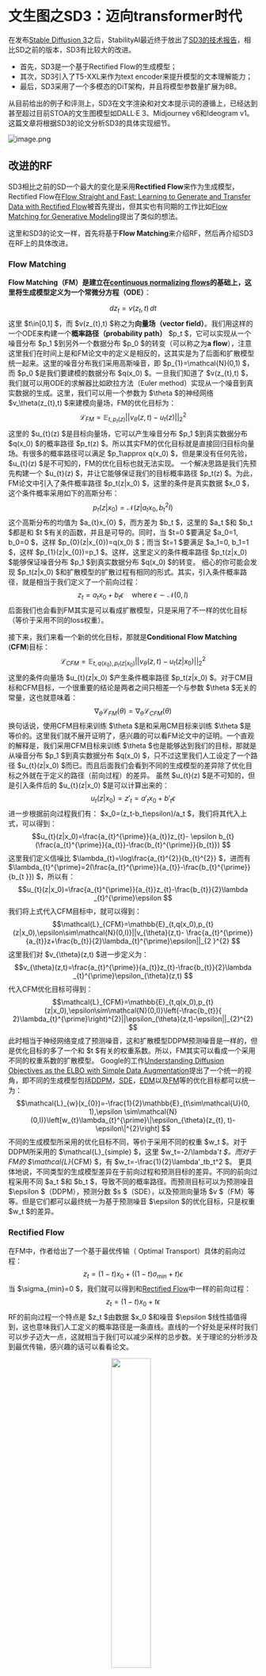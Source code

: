 # 文生图之SD3：迈向transformer时代

在发布[Stable Diffusion 3](https://stability.ai/news/stable-diffusion-3)之后，StabilityAI最近终于放出了[SD3的技术报告](https://stability.ai/news/stable-diffusion-3-research-paper)，相比SD之前的版本，SD3有比较大的改进。

- 首先，SD3是一个基于Rectified Flow的生成模型；
- 其次，SD3引入了T5-XXL来作为text encoder来提升模型的文本理解能力；
- 最后，SD3采用了一个多模态的DiT架构，并且将模型参数量扩展为8B。

从目前给出的例子和评测上，SD3在文字渲染和对文本提示词的遵循上，已经达到甚至超过目前STOA的文生图模型如DALL·E 3、Midjourney v6和Ideogram v1。这篇文章将根据SD3的论文分析SD3的具体实现细节。

![image.png](https://cdn.nlark.com/yuque/0/2024/png/21973811/1709871143271-c299f747-c675-46e1-9edf-db7bee6baab7.png#averageHue=%2380c8e1&clientId=u0cd23905-4720-4&from=paste&height=561&id=ub2bc6e58&originHeight=1235&originWidth=1920&originalType=binary&ratio=2.200000047683716&rotation=0&showTitle=false&size=3412261&status=done&style=none&taskId=u38b03b1a-8524-4475-a704-445bd0c5d8e&title=&width=872.7272538114189)

## 改进的RF

SD3相比之前的SD一个最大的变化是采用**Rectified Flow**来作为生成模型，Rectified Flow在[Flow Straight and Fast: Learning to Generate and Transfer Data with Rectified Flow](https://arxiv.org/abs/2209.03003)被首先提出，但其实也有同期的工作比如[Flow Matching for Generative Modeling](https://arxiv.org/abs/2210.02747)提出了类似的想法。

这里和SD3的论文一样，首先将基于**Flow Matching**来介绍RF，然后再介绍SD3在RF上的具体改进。

### Flow Matching

**Flow Matching（FM）**是建立在[continuous normalizing flows](https://arxiv.org/abs/1806.07366)的基础上，这里将生成模型定义为一个**常微分方程（ODE）**：

 $$dz_{t}=v(z_{t},t)\,dt $$
这里  $t\in[0,1] $，而  $v(z_{t},t) $称之为**向量场（vector field）**。我们用这样的一个ODE来构建一个**概率路径（probability path）**  $p_t $，它可以实现从一个噪音分布  $p_1  $到另外一个数据分布 $p_0 $的转变（可以称之为**a flow**），注意这里我们在时间上是和FM论文中的定义是相反的，这其实是为了后面和扩散模型统一起来。这里的噪音分布我们采用高斯噪音，即 $p_{1}=\mathcal{N}(0,1) $，而 $p_0 $是我们要建模的数据分布 $q(x_0) $。一旦我们知道了 $v(z_{t},t) $，我们就可以用ODE的求解器比如欧拉方法（Euler method）实现从一个噪音到真实数据的生成。这里，我们可以用一个参数为 $\theta $的神经网络 $v_\theta(z_{t},t) $来建模向量场，FM的优化目标为：
 $$\displaystyle\mathcal{L}_{FM}=\mathbb{E}_{t,p_{t}(z)}||v_{\theta}(z,t)-u_{t}(z)||_{2}^{2} $$
这里的 $u_{t}(z) $是目标向量场，它可以产生噪音分布 $p_1 $到真实数据分布 $q(x_0) $的概率路径 $p_t(z) $。所以其实FM的优化目标就是直接回归目标向量场。有很多的概率路径可以满足 $p_1\approx q(x_0) $，但是果没有任何先验， $u_{t}(z) $是不可知的，FM的优化目标也就无法实现。
一个解决思路是我们先预先构建一个 $u_{t}(z) $，并让它能够保证我们的目标概率路径 $p_t(z) $。为此，FM论文中引入了条件概率路径 $p_t(z|x_0) $，这里的条件是真实数据 $x_0 $，这个条件概率采用如下的高斯分布：
 $$p_{t}(z|x_{0})=\mathcal{N}(z|a_{t}x_{0}, b_{t}^{2}I) $$
这个高斯分布的均值为 $a_{t}x_{0} $，而方差为 $b_t $，这里的 $a_t $和 $b_t $都是和 $t $有关的函数，并且是可导的。同时，当 $t=0 $要满足 $a_0=1, b_0=0 $，这样 $p_{0}(z|x_{0})=q(x_0) $；而当 $t=1 $要满足 $a_1=0, b_1=1 $，这样 $p_{1}(z|x_{0})=p_1 $。这样，这里定义的条件概率路径 $p_t(z|x_0) $能够保证噪音分布 $p_1 $到真实数据分布 $q(x_0) $的转变。
细心的你可能会发现 $p_t(z|x_0) $和扩散模型的扩散过程有相同的形式。其实，引入条件概率路径，就是相当于我们定义了一个前向过程：
 $$z_{t}=a_{t}x_{0}+b_{t}\epsilon\quad\text{where}\;\epsilon\sim\mathcal{N}(0,I) $$
后面我们也会看到FM其实是可以看成扩散模型，只是采用了不一样的优化目标（等价于采用不同的loss权重）。

接下来，我们来看一个新的优化目标，那就是**Conditional Flow Matching** (**CFM**)目标：
 $$\mathcal{L}_{CFM}=\mathbb{E}_{t,q(x_0),p_{t}(z|x_0)}||v_{\theta}(z,t)-u_{t}(z|x_0)||_{2}^{2} $$
这里的条件向量场 $u_{t}(z|x_0) $产生条件概率路径 $p_t(z|x_0) $。对于CM目标和CFM目标，一个很重要的结论是两者之间只相差一个与参数 $\theta $无关的常量，这也就意味着：
 $$\nabla_{\theta} \mathcal{L}_{FM}(\theta) = \nabla_{\theta} \mathcal{L}_{CFM}(\theta) $$
换句话说，使用CFM目标来训练 $\theta $是和采用CM目标来训练 $\theta $是等价的。这里我们就不展开证明了，感兴趣的可以看FM论文中的证明。一个直观的解释是，我们采用CFM目标来训练 $\theta $也是能够达到我们的目标，那就是从噪音分布 $p_1 $到真实数据分布 $q(x_0) $，只不过这里我们人工设定了一个路径 $u_{t}(z|x_0) $而已。而且后面我们会看到不同的生成模型的差异除了优化目标之外就在于定义的路径（前向过程）的差异。
虽然 $u_{t}(z) $是不可知的，但是引入条件后的 $u_{t}(z|x_0) $是可以计算出来的：
 $$u_{t}(z|x_0)=z'_t=a'_{t}x_{0}+b'_{t}\epsilon $$
进一步根据前向过程我们有： $x_0=(z_t-b_t\epsilon)/a_t $，我们将其代入上式，可以得到：
 $$u_{t}(z|x_0)=\frac{a_{t}^{\prime}}{a_{t}}z_{t}-
\epsilon b_{t}(\frac{a_{t}^{\prime}}{a_{t}}-\frac{b_{t}^{\prime}}{b_{t}}) $$
这里我们定义信噪比 $\lambda_{t}=\log\frac{a_{t}^{2}}{b_{t}^{2}} $，进而有 $\lambda_{t}^{\prime}=2(\frac{a_{t}^{\prime}}{a_{t}}-\frac{b_{t}^{\prime}}{b_{t
}}) $，所以有：
 $$u_{t}(z|x_0)=\frac{a_{t}^{\prime}}{a_{t}}z_{t}-\frac{b_{t}}{2}\lambda
_{t}^{\prime}\epsilon $$
我们将上式代入CFM目标中，就可以得到：
 $$\mathcal{L}_{CFM}=\mathbb{E}_{t,q(x_0),p_{t}(z|x_0),\epsilon\sim\mathcal{N}(0,I)}||v_{\theta}(z,t)-
\frac{a_{t}^{\prime}}{a_{t}}z+\frac{b_{t}}{2}\lambda_{t}^{\prime}\epsilon||_{2
}^{2} $$
这里我们对 $v_{\theta}(z,t) $进一步定义为：
 $$v_{\theta}(z,t)=\frac{a_{t}^{\prime}}{a_{t}}z_{t}-\frac{b_{t}}{2}\lambda
_{t}^{\prime}\epsilon_{\theta}(z,t) $$
代入CFM优化目标可得到：
 $$\mathcal{L}_{CFM}=\mathbb{E}_{t,q(x_0),p_{t}(z|x_0),\epsilon\sim\mathcal{N}(0,I)}\left(-\frac{b_{t}}{
2}\lambda_{t}^{\prime}\right)^{2}||\epsilon_{\theta}(z,t)-\epsilon||_{2}^{2} $$
此时相当于神经网络变成了预测噪音，这和扩散模型DDPM预测噪音是一样的，但是优化目标的多了一个和 $t $有关的权重系数。所以，FM其实可以看成一个采用不同的权重系数的扩散模型。
Google的工作[Understanding Diffusion Objectives as the ELBO with Simple Data Augmentation](https://arxiv.org/abs/2303.00848)提出了一个统一的视角，即不同的生成模型包括[DDPM](https://arxiv.org/abs/2006.11239)，[SDE](https://arxiv.org/abs/2011.13456)，[EDM](https://arxiv.org/abs/2206.00364)以及[FM](https://arxiv.org/abs/2210.02747)等的优化目标都可以统一为：
 $$\mathcal{L}_{w}(x_{0})=-\frac{1}{2}\mathbb{E}_{t\sim\mathcal{U}(0, 1),\epsilon
\sim\mathcal{N}(0,I)}\left[w_{t}\lambda_{t}^{\prime}\|\epsilon_{\theta}(z_{t},
t)-\epsilon\|^{2}\right] $$
不同的生成模型所采用的优化目标不同，等价于采用不同的权重 $w_t $。对于DDPM所采用的 $\mathcal{L}_{simple} $，这里 $w_t=-2/\lambda'_t $。而对于FM的 $\mathcal{L}_{CFM} $，有 $w_t=-\frac{1}{2}\lambda'_tb_t^2 $。
更具体地说，不同类型的生成模型差异在于前向过程和预测目标的差异。不同的前向过程采用不同 $a_t $和 $b_t $，导致不同的概率路径。而预测目标可以为预测噪音 $\epsilon $（DDPM），预测分数 $s $（SDE），以及预测向量场 $v $（FM）等等。但是它们都可以最终统一为基于预测噪音 $\epsilon $的优化目标，只是权重 $w_t $的差异。

### Rectified Flow

在FM中，作者给出了一个基于最优传输（ Optimal Transport）具体的前向过程：
 $$z_t=(1-t)x_0+((1-t)\sigma_{min}+t)\epsilon $$
当 $\sigma_{min}=0 $，我们就可以得到和[Rectified Flow](https://arxiv.org/abs/2209.03003)中一样的前向过程：
 $$z_t=(1-t)x_0+t\epsilon $$
RF的前向过程一个特点是 $z_t $由数据 $x_0 $和噪音 $\epsilon $线性插值得到，这也意味我们人工定义的概率路径是一条直线。直线的一个好处是采样时我们可以步子迈大一点，这就相当于我们可以减少采样的总步数。关于理论的分析涉及到最优传输，感兴趣的话可以看看论文。

<div align="center">
<img src="https://cdn.nlark.com/yuque/0/2024/png/21973811/1709954243903-7d0255cc-7220-4aa3-8d4c-23ef451b0288.png#averageHue=%236ead5f&clientId=ue3b9ce99-4c1b-4&from=paste&height=187&id=u052dd81c&originHeight=412&originWidth=594&originalType=binary&ratio=2.200000047683716&rotation=0&showTitle=false&size=81030&status=done&style=none&taskId=u2084ac39-34e4-4f19-8137-0e397d5dc38&title=&width=269.9999941479077" width="40%"/>
  <div align="center">
  </div>
</div>

对于RF，有 $z'_t=-x_0+\epsilon $，所以其优化目标就变成了：
 $$\mathcal{L}_{RF}=\mathbb{E}_{t,q(x_0),p_{t}(z|x_0),\epsilon\sim\mathcal{N}(0,I)}||v_{\theta}(z,t)-
(\epsilon-x_0)||_{2
}^{2} $$
可以看到，最终RF的损失函数是非常简单的。如果将RF转成 $\mathcal{L}_{w}(x_{0}) $，其对应的 $w_t=-\frac{1}{2}\lambda'_tb_t^2=\frac{t}{1-t} $。

SD3论文中除了实验RF模型外，还对其它模型做了对比实验，这里也需要简单介绍一下。

首先是之前版本的SD所采用的(**LDM-**)**Linear**，LDM是基于DDPM，但和DDPM采用了不同的noise schedule。DDPM是基于离散时间 $t=0,\dots,T-1 $的扩散模型，给定扩散系数 $\beta_0 $和 $\beta_T $， $\beta_{t}=\beta_{0}+\frac{t}{T-1}(\beta_{T-1}-\beta_{0}) $（DDPM的noise schedule是线性的）。对于LDM， $\beta_{t}=\left(\sqrt{\beta_{0}\vphantom{\beta_{T-1}}}+\frac{t}{T-1}(\sqrt{%
\beta_{T-1}}-\sqrt{\beta_{0}\vphantom{\beta_{T-1}}})\right)^{2} $。根据 $\beta_t $，可以得到：
 $a_{t}=(\prod_{s=0}^{t}(1-\beta_{s}))^{\frac{1}{2}}, b_t=\sqrt{1-a^2_t} $

除了线性noise schedule，[I-DDPM](https://arxiv.org/abs/2102.09672)还提出了cosine noise schedule，其前向过程可以定义为（采用连续时间）：
 $$z_{t}=\cos (\frac{\pi}{2}t)x_{0}+\sin(\frac{\pi}{2}t)\epsilon $$

除了此外，SD3还实验了[EDM](https://arxiv.org/abs/2206.00364)，但这里我们不再展开了。

### 改进的采样方法

这里所说的采样是指的训练过程对时间步 $t $的采样，由于 $t $是和信噪比SNR正相关的，所以也可以说是对SNR的采样。对于RF，其默认使用均匀分布 $t\sim\mathcal{U}(0, 1) $进行采样，这也就是说各个时间步 $t $是同等对待的。但是SD3论文中认为不同时间步的任务难度是一样：两边相对容易，而中间是比较难的。所以，这里是设计了一些新的采样方法来提高中间时间步的权重。改变采样的分布，等价于改变权重系数：
 $$w_{t}^{\pi}=\frac{t}{1-t}\pi(t) $$
这里的 $\pi(t) $是采样 $t $所遵循的概率分布，当使用均匀分布 $t\sim\mathcal{U}(0, 1) $时， $\pi(t)=1 $。

下面我们介绍一下SD3论文中所实验的几种采样方法。
1. **Logit-Normal Sampling**
2. **Mode Sampling with Heavy Tails**
3. **CosMap**

第一个采样方法是**Logit-Normal Sampling**，这是采用[Logit-Normal分布](https://en.wikipedia.org/wiki/Logit-normal_distribution)，所谓的Logit-Normal分布是指变量的logit满足正态分布，对于Logit-Normal分布，其概率密度为：
 $$\pi_{\text{ln}}(t;m,s)=\frac{1}{s\sqrt{2\pi}}\frac{1}{t(1-t)}\exp(-
\frac{(\text{logit}(t)-m)^{2}}{2s^{2}}) $$
这里 $\text{logit}(t)=\log\frac{t}{1-t} $。其中参数 $m $可以控制 $t $的偏向（其中 $m=0 $时， $t=0.5 $是分布的峰值），参数 $s $控制分布的宽度（或者说是胖瘦）。下面是不同的参数下分布的可视化：

![image.png](https://cdn.nlark.com/yuque/0/2024/png/21973811/1709977129602-7e207ac3-d181-4cd4-a47e-43fbb3dcaeaf.png#averageHue=%23c0aba4&clientId=ud43ec78a-4dae-4&from=paste&height=430&id=u0c5406ad&originHeight=947&originWidth=1320&originalType=binary&ratio=2.200000047683716&rotation=0&showTitle=false&size=70150&status=done&style=none&taskId=u094a2a0b-a8a3-42d1-9527-5c8fb014039&title=&width=599.9999869953505)

在采样过程中，我们可以先基于正态分布 $u\sim\mathcal{N}(u;m,s) $采样出一个 $u $，然后再转成 $t=\frac{e^u}{1+e^u} $。

第二个采样方法是**Mode Sampling with Heavy Tails**。Logit-Normal分布的一个问题是两边 $t=0 $和 $t=1 $附近基本采样不到，这个可能会对性能有一定的影响。所以这个第二个采样方法是基于一个重尾分布。首先我们用定义如下的函数：
 $$f_{\text{mode}}(u;s)=1-u-s\cdot(\cos^{2}(\frac{\pi}{2}u)-
1+u) $$
这里 $-1\leq s\leq\frac{2}{\pi-2} $，此时函数是单调的，我们可以通过 $u\sim[0, 1], t=f_{\text{mode}}(u;s) $来采样时间步 $t $。根据[变量变换定理](https://en.wikipedia.org/wiki/Probability_density_function#Function_of_random_variables_and_change_of_variables_in_the_probability_density_function)，有 $\pi_{\text{mode}}(t;s)=\pi(u)\left|\frac{d}{dt}f_{\text{mode}}^{-1}(t)\right|=\left|\frac{d}{dt}f_{\text{mode}}^{-1}(t)\right| $。这里的参数 $s $控制分布是偏向中间（>0）还是偏向两边（<0），当 $s=0 $时，此时就相当于均匀分布了，即 $\pi_{\text{mode}}(t;0)=1 $。下面是不同 $s $下的分布可视化。
<div align="center">
<img src="https://cdn.nlark.com/yuque/0/2024/png/21973811/1709988419049-70ffb93f-27c5-44c5-81e1-3eb4db30fc79.png#averageHue=%23c5b6ae&clientId=uf9cd0e18-eeef-4&from=paste&height=430&id=ud27a5e9f&originHeight=947&originWidth=1320&originalType=binary&ratio=2.200000047683716&rotation=0&showTitle=false&size=70402&status=done&style=none&taskId=u20f08f83-ae04-4245-9a1e-f5476f24e28&title=&width=599.9999869953505" width="70%"/>
  <div align="center">
  </div>
</div>

最后一个采样方法是**CosMap**。这里其实是想实现下RF下的cosine schedule ，我们可以求解一个映射 $f:u\mapsto f(u)=t,\;u\in[0,1] $，让SNR和cosine schedule是一样的，即：
 $$2\log\frac{\cos(\frac{\pi}{2}u)}{\sin(\frac{\pi}{2}u)}=2\log\frac{1-f(u)}{f(u)} $$
通过上述等式可得：
 $$t=f(u)=1-\frac{1}{\tan(\frac{\pi}{2}u)+1} $$
同样根据变量变换定理，我们可以得到 $t $的概率密度：
 $$\pi_{\text{CosMap}}(t)=\left|\frac{d}{dt}f^{-1}(t)\right|=\frac{2}{\pi-2\pi t+%
2\pi t^{2}} $$

这里我们可以画出这个分布，如下所示，它也是中间概率密度高：

<div align="center">
<img src="https://cdn.nlark.com/yuque/0/2024/png/21973811/1709989279278-5c0ac254-cdee-45b7-aeab-1a3a8d24626b.png#averageHue=%23fbf9f9&clientId=u3f04dd1d-ba34-4&from=paste&height=566&id=u9ecb2841&originHeight=1245&originWidth=1643&originalType=binary&ratio=2.200000047683716&rotation=0&showTitle=false&size=87568&status=done&style=none&taskId=u7f6a2022-e850-433b-b10f-19a150292cc&title=&width=746.818165631334" width="60%"/>
  <div align="center">
  </div>
</div>

### 对比实验

为了验证RF是否在文生图上是有效的，SD3论文中做了一系列的对比实验，实验的模型共包括61个，分别是：

- 采用 $\epsilon $和 $v $优化目标，同时noise schedule采用linear和cosine，这共4个配置：`eps/linear`，`v/linear`，`eps/cos`, `v/cos`，其中`eps/linear`就是LDM所采用的配置。
- 采用RF和 $\pi_{\text{mode}}(t;s) $，这里记为`rf/mode(s)`，其中其中 $s $在−1～1.75之间均匀选取7个值，另外还包含一个 $s=0 $的配置，这其实就是原来的RF。所以这组总共8个配置。
- 采用RF和 $\pi_{\text{ln}}(t;m,s) $，这里记为`rf/lognorm(m, s)`，其中在 $m\sim[-1,1] $和 $s\sim[0.2,2.2] $以网格方式选择30组 $(m,s) $。
- 采用RF和 $\pi_{\text{CosMap}}(t) $，这里记为`rf/cosmap`。
- 采用EDM，记为 $edm(P_{m}, P_{s}) $，这两个参数决定EDM的SNR，其中在 $P_{m}\sim [-1.2,1.2] $和 $P_{s}\sim [0.6,1.8] $均匀选择15组。
- 采用EDM，但是schedule分别设置为`edm`和`rf`与`v/cos`的`log-SNR`加权匹配，这两个配置分别记为 $rf(edm/rf) $和 $v/cos(edm/cos) $。

每个模型的实验配置如下：

- **训练数据集**：ImageNet和CC12M两个数据集，其中ImageNet数据通过"a photo of a <class name>"构造成文本-图像对数据集。
- **评测指标**：CLIP score和FID（这里的FID采用CLIP来计算特征，而不是基于Inception V3），同时还基于validation loss选择模型。
- **评测数据集**：COCO-2014验证集。
- **采样器设置**：推理阶段均采用欧拉方法，共包括不同steps和CFG scale的6个配置，50 steps（CFG scale为1.0, 2.5, 5.0）以及CFG scale为5.0的5, 10, 25 steps。
- **权重**：非EMA和EMA权重。

每个实验用EMA权重在不同的训练steps基于validation loss最小来确定最优的模型。这里2个训练数据集+6个采样器设置+2套参数共产生24个组合，所以每个模型也会得到24个评测结果。由于评测指标是2个，所以采用多目标优化中非支配排序算法（基于Pareto最优）来进行排序。每一种配置（24种）单独进行排序，然后取平均值。下表展示了不同模型的rank结果（这里只展示每组配置的top 2）：

<div align="center">
<img src="https://cdn.nlark.com/yuque/0/2024/png/21973811/1709996338848-684bad56-5796-456f-9347-cf3d1e2d2dc3.png#averageHue=%23e9e9e9&clientId=u7b2f79d3-b092-4&from=paste&height=389&id=uadc214c6&originHeight=856&originWidth=876&originalType=binary&ratio=2.200000047683716&rotation=0&showTitle=false&size=163213&status=done&style=none&taskId=ub3c934b1-3690-4f6c-aba8-4058809b4dc&title=&width=398.1818095514599" width="60%"/>
  <div align="center">
  </div>
</div>

可以看到`rf/lognorm(0.00, 1.00)`是综合rank最高的，而且在`5 steps`和`50 steps`下也可以取得较好的rank。这里所采用的`lognorm(0.00, 1.00)`的时间采样方法也恰好是偏向中间时间步的，这说明对中间时间步加权是重要且有效的。这里也可以看到未改进的RF效果上反而是不如LDM所采用的`eps/linear`，而且经典的`eps/linear`的rank也仅次于几个改进的RF。

下表展示了不同的模型在`25 steps`下具体的CLIP score和FID，`rf/lognorm(0.00, 1.00)`两个数据集均表现不错，而经典的`eps/linear`其实也不差。

<div align="center">
<img src="https://cdn.nlark.com/yuque/0/2024/png/21973811/1709996841971-e610598d-2848-456a-8fa8-8c89989376f8.png#averageHue=%23e5e5e5&clientId=u2073db70-a462-4&from=paste&height=320&id=uc2d434f4&originHeight=704&originWidth=898&originalType=binary&ratio=2.200000047683716&rotation=0&showTitle=false&size=147794&status=done&style=none&taskId=ua1c4c7a7-21fd-4ed4-94e3-5eb2c3779ab&title=&width=408.18180933471575" width="60%"/>
  <div align="center">
  </div>
</div>

我们可以进一步去观察不同steps下各个模型的表现，如下图所示：

<div align="center">
<img src="https://cdn.nlark.com/yuque/0/2024/png/21973811/1709997009241-dc3b32e6-6ffc-410b-bfb7-9c69db47aef3.png#averageHue=%23fdfbfa&clientId=u2073db70-a462-4&from=paste&height=191&id=u0ad70fbf&originHeight=420&originWidth=747&originalType=binary&ratio=2.200000047683716&rotation=0&showTitle=false&size=180896&status=done&style=none&taskId=u2b85d0eb-ee26-4353-8b99-f92a5719f3a&title=&width=339.54544718600516" width="80%"/>
  <div align="center">
  </div>
</div>

可以看到RF模型在steps比较小时展现比较明显的优势，说明RF模型可以减少推理阶段的采样步数。当steps增加时，RF不如`eps/linear`，但是改进后的`rf/lognorm(0.00, 1.00)`依然能够超过`eps/linear`。

**总结：RF模型推理高效，但是通过改进时间采样方法对中间时间步加权能进一步提升效果，这里基于`lognorm(0.00, 1.00)`的采样方法从实验看是最优的。**

## 多模态DiT

SD3除了采用改进的RF，另外一个重要的改进就是采用了一个多模态DiT。多模态DiT的一个核心对图像的latent tokens和文本tokens拼接在一起，并采用两套独立的权重处理，但是在attention时统一处理。整个架构图如下所示：

![image.png](https://cdn.nlark.com/yuque/0/2024/png/21973811/1709997663380-2d5695d8-1710-49f7-b3f2-44332c7c6163.png#averageHue=%23f7f7f6&clientId=u4360d094-f3dc-4&from=paste&height=576&id=ue4fdd277&originHeight=1268&originWidth=1790&originalType=binary&ratio=2.200000047683716&rotation=0&showTitle=false&size=328031&status=done&style=none&taskId=udacba099-6bd1-4bb0-8952-d78363567c0&title=&width=813.6363460012708)

### 改进的autoencoder

这里的MM-DiT和DiT一样，依然是使用一个autoencoder（VAE）来将图像编码为latent，然后将latent转成patches，送入transformer处理。之前版本的SD所使用的autoencoder是将一个 $H\times W\times 3 $的图像编码为 $\frac{H}{8}\times \frac{W}{8} \times d $的latent，这里的 $d=4 $，这个压缩还是比较狠的，带来的不利影响是容易产生小物体畸变（比如人眼，文字等）。所以SD3通过增加 $d $来提升autoencoder的重建质量。下面是不同的 $d $的定量评估：

<div align="center">
<img src="https://cdn.nlark.com/yuque/0/2024/png/21973811/1710027366566-054cc2ee-9f66-4fca-bf40-0b72a9ba2397.png#averageHue=%23e6e6e6&clientId=u31486502-bc18-4&from=paste&height=238&id=ue334de01&originHeight=524&originWidth=1196&originalType=binary&ratio=2.200000047683716&rotation=0&showTitle=false&size=101821&status=done&style=none&taskId=u60e958b9-b75e-4f91-9130-10be8968aba&title=&width=543.6363518533631" width="60%"/>
  <div align="center">
  </div>
</div>

当 $d=16 $时，autoencoder的性能相比的 $d=4 $有一个比较大的提升，所以SD3使用16通道的autoencoder。要注意，虽然增加通道并不会对生成模型（UNet或者DiT）的参数带来大的影响（只需要修改网络第一层和最后一层的通道数），但是会增加任务的难度，当通道数从4增加到16，网络要拟合的内容增加了4倍，这也意味模型需要增加参数来提供足够的容量。SD3论文中的一个实验对比结果如下所示：

![image.png](https://cdn.nlark.com/yuque/0/2024/png/21973811/1710027665358-6eeb4bb4-40b7-49cd-8eb2-4fa951cc7625.png#averageHue=%23f4f4f4&clientId=u31486502-bc18-4&from=paste&height=420&id=u8f7dba8d&originHeight=924&originWidth=2458&originalType=binary&ratio=2.200000047683716&rotation=0&showTitle=false&size=256203&status=done&style=none&taskId=u3a834ac5-472e-44df-bedc-db1bd5b3398&title=&width=1117.2727030564936)

当模型参数小时，16通道的autoencoder并没有比4通道的autoencoder更好，但当模型参数增加时，16通道的autoencoder的优势慢慢展示出来，当模型深度到22时，16通道的autoencoder明显优于4通道的autoencoder。不过这里8通道的autoencoder在FID上也不差于16通道的autoencoder，但FID只是图像质量的一个间接评价指标，并不能提现图像细节的差异，从重建效果上看，16通道的autoencoder应该优势更明显，而且当模型变大后，上限更高。

比较类似的是，之前Meta的文生图模型[Emu](https://arxiv.org/abs/2309.15807)也采用16通道的autoencoder来提升图像细节。

<div align="center">
<img src="https://cdn.nlark.com/yuque/0/2024/png/21973811/1710028080032-19a56e26-c71e-4aef-a637-ba6cc9597631.png#averageHue=%23464b45&clientId=u31486502-bc18-4&from=paste&height=680&id=uf028abe4&originHeight=1496&originWidth=982&originalType=binary&ratio=2.200000047683716&rotation=0&showTitle=false&size=1270764&status=done&style=none&taskId=ua8743073-d092-423c-8d4c-3834baa72ae&title=&width=446.3636266889653" width="60%"/>
  <div align="center">
  </div>
</div>

而DALLE-3则是通过训练一个基于扩散模型的[latent decoder](https://github.com/openai/consistencydecoder)来解决4通道autoencoder的问题，但是不如直接采用16通道的autoencoder，直接从源头解决问题。

### 文本编码器

SD3的text encoder包含3个预训练好的模型：

- [CLIP ViT-L](https://huggingface.co/openai/clip-vit-large-patch14)：参数量约124M
- [OpenCLIP ViT-bigG](https://huggingface.co/laion/CLIP-ViT-bigG-14-laion2B-39B-b160k)：参数量约695M
- [T5-XXL encoder](https://huggingface.co/google/t5-v1_1-xxl)：参数量约4.7B

对比其他版本的Stable Diffusion 模型的text encoder
1. SD 1.x模型的text encoder使用CLIP ViT-L，
2. SD 2.x模型的text encoder采用OpenCLIP ViT-H，
3. 而SDXL的text encoder使用CLIP ViT-L + OpenCLIP ViT-bigG。
4. SD3更上一个台阶，加上了一个更大的T5-XXL encoder。

<div align="center">
<img src="https://cdn.nlark.com/yuque/0/2024/png/21973811/1710043899488-d17b835d-e9bc-4a49-b8ac-09a988ce933f.png#averageHue=%23dae8bf&clientId=uc68c02ea-a127-4&from=paste&height=475&id=ub3a47cdd&originHeight=1046&originWidth=1198&originalType=binary&ratio=2.200000047683716&rotation=0&showTitle=false&size=164610&status=done&style=none&taskId=u2732b966-5048-41be-b52a-3a90ddfb711&title=&width=544.54544274275" width="60%"/>
  <div align="center">
  </div>
</div>

谷歌的[Imagen](https://arxiv.org/abs/2205.11487)最早使用T5-XXL encoder作为文生图模型的text encoder，并证明预训练好的纯文本模型可以实现更好的文本理解能力，后面的工作，如NVIDIA的[eDiff-I](https://research.nvidia.com/labs/dir/eDiff-I/)和Meta的[Emu](https://arxiv.org/abs/2309.15807)采用T5-XXL encoder + CLIP作为text encoder，OpenAI的DALL-E 3也采用T5-XXL encoder。SD3加入T5-XXL encoder也是模型在文本理解能力特别是文字渲染上提升的一个关键。

具体地，SD3总共提取两个层面的特征。

首先提取两个CLIP text encoder的pooled embedding，它们是文本的全局语义特征，维度大小分别是768和1280，两个embedding拼接在一起得到2048的embedding，然后经过一个MLP网络之后和timestep embedding相加。

然后是文本细粒度特征。这里也先分别提取两个CLIP模型的倒数第二层的特征，拼接在一起可以得到77x2048维度的CLIP text embeddings；同样地也从T5-XXL encoder提取最后一层的特征T5 text embeddings，维度大小是77x4096（这里也限制token长度为77）。然后对CLIP text embeddings使用zero-padding得到和T5 text embeddings同维度的特征。最后，将padding后的CLIP text embeddings和T5 text embeddings在token维度上拼接在一起，得到154x4096大小的混合text embeddings。text embeddings将通过一个linear层映射到与图像latent的patch embeddings同维度大小，并和patch embeddings拼接在一起送入MM-DiT中。

采用CLIP+T5-XXL encoder相比单独的T5-XXL encoder可能带来性能增益，但是一个不利的影响是CLIP text encoder只能默认编码77 tokens长度的文本，这也限制了T5-XXL encoder的token长度（T5-XXL encoder能够编码512 tokens）。DALL-E 3可以输入比较长的文本，而这里的SD3默认只能处理77 tokens长度的文本。

### MM-DiT

MM-DiT和DiT一样也是处理图像latent空间，这里先对图像的latent转成patches，这里的patch size=2x2，和DiT的默认配置是一样的。patch embedding再加上positional embedding送入transformer中。

这里的重点是如何处理前面说的文本特征。对于CLIP pooled embedding可以直接和timestep embedding加在一起，并像DiT中所设计的adaLN-Zero一样将特征插入transformer block。

<div align="center">
<img src="https://cdn.nlark.com/yuque/0/2024/png/21973811/1710045264433-5b7383c3-0f6b-4b10-b819-7e381fe808dd.png#averageHue=%23c2d9b9&clientId=u877d4773-6aec-4&from=paste&height=415&id=ue135e485&originHeight=912&originWidth=1048&originalType=binary&ratio=2.200000047683716&rotation=0&showTitle=false&size=141666&status=done&style=none&taskId=u2c35a40d-4808-4ce6-8e84-0214557e44c&title=&width=476.36362603873283" width="60%"/>
  <div align="center">
  </div>
</div>

具体的实现代码如下所示：

```python
def modulate(x, shift, scale):
    return x * (1 + scale.unsqueeze(1)) + shift.unsqueeze(1)

class DiTBlock(nn.Module):
    """
    A DiT block with adaptive layer norm zero (adaLN-Zero) conditioning.
    """
    def __init__(self, hidden_size, num_heads, mlp_ratio=4.0, **block_kwargs):
        super().__init__()
        self.norm1 = nn.LayerNorm(hidden_size, elementwise_affine=False, eps=1e-6)
        self.attn = Attention(hidden_size, num_heads=num_heads, qkv_bias=True, **block_kwargs)
        self.norm2 = nn.LayerNorm(hidden_size, elementwise_affine=False, eps=1e-6)
        mlp_hidden_dim = int(hidden_size * mlp_ratio)
        approx_gelu = lambda: nn.GELU(approximate="tanh")
        self.mlp = Mlp(in_features=hidden_size, hidden_features=mlp_hidden_dim, act_layer=approx_gelu, drop=0)
        self.adaLN_modulation = nn.Sequential(
            nn.SiLU(),
            nn.Linear(hidden_size, 6 * hidden_size, bias=True)
        )

    def forward(self, x, c):
        shift_msa, scale_msa, gate_msa, shift_mlp, scale_mlp, gate_mlp = self.adaLN_modulation(c).chunk(6, dim=1)
        x = x + gate_msa.unsqueeze(1) * self.attn(modulate(self.norm1(x), shift_msa, scale_msa))
        x = x + gate_mlp.unsqueeze(1) * self.mlp(modulate(self.norm2(x), shift_mlp, scale_mlp))
        return x

```

对于序列的text embeddings，常规的处理方式是增加cross attention层来处理，其中text embeddings作为attention的keys和values，比如SD的UNet以及[PIXART-α](https://pixart-alpha.github.io/)（基于DiT）。但是SD3是直接将text embeddings和patch embeddings拼在一起处理，这样不需要额外引入cross-attention。由于text和image属于两个不同的模态，这里采用两套独立的参数来处理，即所有transformer层的学习参数是不共享的，但是共用一个self-attention来实现特征的交互。这等价于采用两个transformer模型来处理文本和图像，但在attention层连接，所以这是一个多模态模型，称之为MM-DiT。

<div align="center">
<img src="https://cdn.nlark.com/yuque/0/2024/png/21973811/1710079070290-a538fc10-6f73-49ff-8bb3-73429ffb617c.png#averageHue=%23eeeeef&clientId=ud46937b5-a5c6-4&from=paste&height=236&id=u7fa7b3eb&originHeight=520&originWidth=596&originalType=binary&ratio=2.200000047683716&rotation=0&showTitle=false&size=46153&status=done&style=none&taskId=ucb055a89-66aa-48bb-b4f0-0f45a6046bc&title=&width=270.90908503729463" width="60%"/>
  <div align="center">
  </div>
</div>

MM-DiT和之前文生图模型的一个区别是文本特征不再只是作为一个条件，而是和图像特征同等对待处理。论文中也基于CC12M数据集将MM-DiT和其它架构做了对比实验，这里对比的模型有DiT（这里的DiT是指的不引入cross-attention，直接将text tokens和patches拼接，但只有一套参数），CrossDiT（额外引入cross-attention），UViT（UNet和transformer混合架构），还有3套参数的MM-DiT（CLIP text tokens，T5-XXL text tokens和patches各一套参数）。不同架构的模型表现如下所示：

<div align="center">
<img src="https://cdn.nlark.com/yuque/0/2024/png/21973811/1710056801664-43f549d3-99f7-4bbe-958f-9da37f6ab0ba.png#averageHue=%23ededec&clientId=u8e1153aa-9cc4-4&from=paste&height=267&id=ua9e01bfe&originHeight=588&originWidth=990&originalType=binary&ratio=2.200000047683716&rotation=0&showTitle=false&size=278905&status=done&style=none&taskId=u77df6a8a-dd03-43c4-bf73-25c1aac8e10&title=&width=449.9999902465129" width="60%"/>
  <div align="center">
  </div>
</div>

可以看到MM-DiT是优于其它架构的，其中3套参数的MM-DiT略好于2套参数的MM-DiT，最终还是选择参数量更少的2套参数的MM-DiT。不过，这里和其它架构的对比是否保证了同参数大小，否则实验就显得有点不公平了。

MM-DiT的模型参数主要是模型的深度 $d $，即transformer block的数量，此时对应的模型中间特征的维度大小是 $64\cdot d $。这意味着当模型的深度 $d $增大为 $r\cdot d $，模型的参数量会增大 $r^3 $。比如深度为24的MM-DiT参数量为2B，最大的MM-DiT深度为38，其参数量为 $2B*(38/24)^3\approx 8B $。

### QK-Normalization

为了提升混合精度训练的稳定性，MM-DiT的self-attention层还采用了QK-Normalization。当模型变大，而且在高分辨率图像上训练时，attention层的attention-logit（Q和K的矩阵乘）会变得不稳定，导致训练出现NAN。这里的解决方案是采用[RMSNorm](https://arxiv.org/abs/1910.07467)（简化版LayerNorm）对attention的Q和K进行归一化。

<div align="center">
<img src="https://cdn.nlark.com/yuque/0/2024/png/21973811/1710058467147-3d36b382-82c6-4d77-ba67-d3276454ca02.png#averageHue=%23e9e9e9&clientId=ua5bc5921-c51e-4&from=paste&height=365&id=u25007bde&originHeight=802&originWidth=988&originalType=binary&ratio=2.200000047683716&rotation=0&showTitle=false&size=216160&status=done&style=none&taskId=u1301982c-020b-4534-8500-f64fce735f1&title=&width=449.090899357126" width="60%"/>
  <div align="center">
  </div>
</div>

### 变尺度位置编码

MM-DiT的位置编码和ViT一样采用2d的frequency embeddings（两个1d frequency embeddings进行concat）。SD3先在256x256尺寸下预训练，但最终会在以1024x1024为中心的多尺度上微调，这就需要MM-DiT的位置编码需要支持变尺度。SD3采用的解决方案是插值+扩展。

这里假定我们的目标分辨率的像素量为 $S^2 $，各个尺寸的图像满足 $H\times W\approx S^2 $(比如1024x1024，512x2048，2048x512），其中图像的宽和高最大分别为 $H_{\text {max}} $和 $W_{\text {max}} $。如果换算为MM-DiT的patches，有 $h_{\text{max}}=H_{\text{max}}/16,w_{\text{max}}=W_{\text{max}}/16, s=S/16 $，因为autoencoder下采样8x，而patch size为2x2，所以最终下采样16x。预训练模型的位置编码是在256x256下训练的，我们可以先通过插值的方式将位置编码应用到 $S\times S $尺度上，此时相当于位置 $p $处的网格值为 $p\cdot\frac{256}{S} $，进一步地，我们可以将其扩展支持最大的宽和高，以高为例子，这里有 $(p-\frac{h_{\text{max}}-s}{2})\cdot\frac{256}{S} $。对于不同的尺寸，我们只需要center crop出对应的2d网格进行embedding得到位置编码。下面的一个比较直观的示意图：

<div align="center">
<img src="https://cdn.nlark.com/yuque/0/2024/png/21973811/1710060830033-04baa21a-9610-4c33-a5c1-acbc2183f0e6.png#averageHue=%23fdfbfa&clientId=u1bfa8ed1-197c-4&from=paste&height=315&id=u42944c6d&originHeight=694&originWidth=708&originalType=binary&ratio=2.200000047683716&rotation=0&showTitle=false&size=25693&status=done&style=none&taskId=ue49e223a-7bf7-48c8-b1fb-47852649599&title=&width=321.81817484296073" width="30%"/>
  <div align="center">
  </div>
</div>

### timestep schedule的shift

对高分辨率的图像，如果采用和低分辨率图像的一样的noise schedule，会出现对图像的破坏不够的情况，如下图所示（图源自[On the Importance of Noise Scheduling for Diffusion Models](https://arxiv.org/abs/2301.10972)）：

![image.png](https://cdn.nlark.com/yuque/0/2024/png/21973811/1710061124200-58492ff4-882c-4751-b3f6-33dd80d39d5b.png#averageHue=%239da37e&clientId=ud6e82a60-3f2c-4&from=paste&height=285&id=ucdaa57f4&originHeight=628&originWidth=1948&originalType=binary&ratio=2.200000047683716&rotation=0&showTitle=false&size=1333797&status=done&style=none&taskId=u054cf05e-83a1-48df-86bd-b0528e9bff6&title=&width=885.4545262628354)

一个解决办法是对noise schedule进行偏移，对于RF模型来说，就是timestep schedule的shift。下面我们来理论分析如何进行shift。假定要处理的图像包含 $n=H\times W $个像素，但它是一个常量图像，所有的像素值均为 $c $。根据RF的前向过程，我们有 $z_{t}=(1-t)c\mathbf {1}+t\epsilon $，这里 $\mathbf {1},\epsilon\in\mathbb{R}^{n} $。 $z_t $可以产生 $n $个观察变量 $Y=(1-t)c+t\eta $，我们可以计算出均值和标准差： $\mathbb{E}(Y)=(1-t)c, \sigma(Y)=t $。根据 $z_t $我们可以估计出 $c $，其中估计值 $\hat{c}=\frac{1}{1-t}\frac{1}{n}\sum_{i=1}^{n}z_{t,i} $，其标准差为 $\sigma(t,n)=\frac{t}{1-t}\sqrt{\frac{1}{n}} $。这里的标准差可以看成我们对 $c $的破坏程度，可以看到当图像的宽和高都增大一倍时，破坏程度也相应降低了一倍。这里我们希望，分辨率 $n $下的 $\sigma(t_n,n) $和分辨率 $m $下的 $\sigma(t_m,m) $相同。求解可以得到：
 $$t_{m}=\frac{\sqrt{\frac{m}{n}}t_{n}}{1+(\sqrt{\frac{m}{n}}-1)t_{n}} $$
根据上式，我们可以计算出SNR，有：
 $$\lambda_{t_{m}}=2\log\frac{1-t_{m}}{t_m}=2\log\frac{1-t_{n}}{\sqrt{\frac{m}{n}}t_{n}}=\lambda_{t_{n}}-\log\frac{m}{n} $$
这意味两者的SNR要偏移一个 $\log\frac{m}{n} $。当分辨率变成1024x1024，论文中是通过人工评测实验来选择最优的 $\sqrt\frac{m}{n} $，实验最优值是3.0。

<div align="center">
<img src="https://cdn.nlark.com/yuque/0/2024/png/21973811/1710063072517-27b10d5a-94d7-4704-b12b-9adb25a4bb2a.png#averageHue=%23856d4e&clientId=u6ae7a9d4-5c99-4&from=paste&height=423&id=uf8260f07&originHeight=930&originWidth=976&originalType=binary&ratio=2.200000047683716&rotation=0&showTitle=false&size=761184&status=done&style=none&taskId=ub20c3128-4a19-45d4-855b-570dc248a84&title=&width=443.6363540208046" width="60%"/>
  <div align="center">
  </div>
</div>

### 模型scaling

transformer一个比较大的优势是有好的scaling能力：当增大模型带来性能的稳定提升。论文中也选择了不同规模大小的MM-DiT进行实验，不同大小的网络深度分别是15，18，21，30，38，其中最大的模型参数量为8B。结论是MM-DiT同样表现了比较好的scaling能力，当模型变大后，性能稳步提升，如下图所示：

![image.png](https://cdn.nlark.com/yuque/0/2024/png/21973811/1710072876414-84861915-7114-4b36-9037-2845420d2a37.png#averageHue=%23ededed&clientId=u65dfa064-d128-4&from=paste&height=475&id=udb111d76&originHeight=1046&originWidth=1974&originalType=binary&ratio=2.200000047683716&rotation=0&showTitle=false&size=567798&status=done&style=none&taskId=ubca5cf36-4dfe-4a5d-925b-0eb33cfa3e6&title=&width=897.272707824865)

这里的另外一个结论是validation loss可以作为一个很好的模型性能的衡量指标，它和文生图模型的一些评测指标如[CompBench](https://karine-h.github.io/T2I-CompBench/)和[GenEval](https://arxiv.org/abs/2310.11513)，以及人类偏好是正相关的。而且从目前的实验结果来看，还没有看到出现性能的饱和，这意味着继续增大模型，依然有可能继续提升。

下图展示了三个不同大小的模型生成图像的差异，可以看到大模型确实是质量最好的。

![image.png](https://cdn.nlark.com/yuque/0/2024/png/21973811/1710073453446-52fa6fe1-4693-45a8-8e4a-55ae8b76e359.png#averageHue=%23ccc3b5&clientId=u65dfa064-d128-4&from=paste&height=299&id=u6f55e84f&originHeight=658&originWidth=2000&originalType=binary&ratio=2.200000047683716&rotation=0&showTitle=false&size=1459648&status=done&style=none&taskId=u42ffe689-c891-488e-9216-3b09b33e0fc&title=&width=909.0908893868947)

而且更大的模型不仅性能更好，而且生成时可以用较少的采样步数，比如当步数为5步时，大模型的性能下降要比小模型要低。

<div align="center">
<img src="https://cdn.nlark.com/yuque/0/2024/png/21973811/1710073682350-92ae72d8-34e3-40a2-84eb-660f34536da2.png#averageHue=%23e1e1e1&clientId=u65dfa064-d128-4&from=paste&height=364&id=uc5ed8660&originHeight=800&originWidth=1222&originalType=binary&ratio=2.200000047683716&rotation=0&showTitle=false&size=162815&status=done&style=none&taskId=u172c5554-ba99-424b-8654-e77b158e13c&title=&width=555.4545334153927" width="60%"/>
  <div align="center">
  </div>
</div>

## 实现细节

这部分简单介绍一下SD3的一些实现细节，包括训练数据的处理以及训练参数等。

### 预训练数据处理

预训练数据集的大小和来源是没有的，但是预训练数据会进行一些筛选，包括：

1. 色情内容：使用NSFW检测模型来过滤。
2. 图像美学：使用评分系统移除预测分数较低的图像。
3. 重复内容：基于聚类的去重方法来移除训练数据中重复的图像，防止模型直接复制训练数据集中图像。（这部分策略附录部分很详细）

### 图像caption

和DALL-E 3一样，这里也对训练数据集中的图像生成高质量caption，这里使用的模型是多模态大模型[CogVLM](https://arxiv.org/abs/2311.03079)。训练过程中，使用50%的原始caption和50%的合成caption，使用合成caption能够提升模型性能，如下表所示。

<div align="center">
<img src="https://cdn.nlark.com/yuque/0/2024/png/21973811/1710077033336-266d1b2f-cfe4-4d91-a829-afb79c08691f.png#averageHue=%23eaeaea&clientId=ufbd695b2-1ca1-4&from=paste&height=374&id=udc4a6ca5&originHeight=822&originWidth=1232&originalType=binary&ratio=2.200000047683716&rotation=0&showTitle=false&size=168366&status=done&style=none&taskId=u8b1a8838-619b-4d0a-b390-ddf500bac83&title=&width=559.9999878623271" width="60%"/>
  <div align="center">
  </div>
</div>

### 预计算图像和文本特征

为了减少训练过程中所需显存，这里预先计算好图像经过autoencoder编码得到的latent，以及文本对应的text embedding，特别是T5，可以节省接近20B的显存。同时预先计算好特征，也会节省一部分时间。

![image.png](https://cdn.nlark.com/yuque/0/2024/png/21973811/1710077319739-7709b8d9-5290-4de5-b73a-ea633fe43af9.png#averageHue=%23ededed&clientId=ufbd695b2-1ca1-4&from=paste&height=275&id=uf7845797&originHeight=604&originWidth=2484&originalType=binary&ratio=2.200000047683716&rotation=0&showTitle=false&size=155796&status=done&style=none&taskId=u490f0a78-22c9-4b47-869a-ee3f24ac5d5&title=&width=1129.0908846185232)

但是预计算特征也不是没有代价的，首先是图像就不能做数据增强，好在文生图模型训练一般不太需要数据增强，其次需要一定的存储空间，而且加载特征也需要时间。预计算特征其实就是空间换时间。

### Classifier-Free Guidance

<div align="center">
<img src="https://cdn.nlark.com/yuque/0/2024/png/21973811/1710043899488-d17b835d-e9bc-4a49-b8ac-09a988ce933f.png#averageHue=%23dae8bf&clientId=uc68c02ea-a127-4&from=paste&height=475&id=ub3a47cdd&originHeight=1046&originWidth=1198&originalType=binary&ratio=2.200000047683716&rotation=0&showTitle=false&size=164610&status=done&style=none&taskId=u2732b966-5048-41be-b52a-3a90ddfb711&title=&width=544.54544274275" width="60%"/>
  <div align="center">
  </div>
</div>

训练过程需要对文本进行一定的drop来实现Classifier-Free Guidance，这里是三个text encoder各以46.4%的比例单独drop，这也意味着text完全drop的比例为 $(46.4\%)^3\approx10\% $。

三个text encoder独立drop的一个好处是推理时可以灵活使用text encoder。比如，我们可以去掉比较吃显存的T5模型，只保留两个CLIP text encoder，实验发现这并不会影响视觉美感（没有T5的胜率为50%），并且只会导致文本遵循度略有下降（胜率为46%），这种情况包括文本提示词包含高度详细的场景描述或大量文字。然而，如果想生成文字，还是加上T5，没有T5的胜率只有38%。下面是一些具体的例子：

<div align="center">
<img src="https://cdn.nlark.com/yuque/0/2024/png/21973811/1710079180625-9e38bb96-f37b-4d7b-8cfb-c9a961a2e6e5.png#averageHue=%23cbc2b8&clientId=ud46937b5-a5c6-4&from=paste&height=580&id=uae41fe71&originHeight=1276&originWidth=1256&originalType=binary&ratio=2.200000047683716&rotation=0&showTitle=false&size=1451122&status=done&style=none&taskId=u07660504-1f87-4569-8d97-2087a78025a&title=&width=570.9090785349699" width="60%"/>
  <div align="center">
  </div>
</div>

### Direct Preference Optimization(DPO) 直接偏好优化

SD3最后基于DPO来进一步提升性能，DPO相比RLHF的一个优势不需要单独训练一个reward模型，而且直接基于成对的比较数据训练。

DPO目前已经成功应用在文生图上：[Diffusion Model Alignment Using Direct Preference Optimization](https://arxiv.org/abs/2311.12908)。SD3这里没有finetune整个网络，而是基于rank=128的LoRA，经过DPO后，图像生成质量有一定的提升，如下所示：

![image.png](https://cdn.nlark.com/yuque/0/2024/png/21973811/1710080225202-ab0ee4c2-976d-4aed-afe6-40ba7bd923f4.png#averageHue=%23768753&clientId=u4b3e7416-8f0d-4&from=paste&height=615&id=ua020c3cd&originHeight=1352&originWidth=1708&originalType=binary&ratio=2.200000047683716&rotation=0&showTitle=false&size=3027510&status=done&style=none&taskId=uab9a93f7-3f98-40da-8597-ca0dcc92009&title=&width=776.3636195364081)

## 性能评测

性能评测包括定量评测和人工评测。

### 定量评测

定量评测基于GenEval，SD3和其它模型的对比如下所示，可以看到最大的模型在经过DPO后超过DALL-E 3。

<div align="center">
<img src="https://cdn.nlark.com/yuque/0/2024/png/21973811/1710080365933-6ff71bc7-27e7-4792-a350-e9d533c8ed31.png#averageHue=%23e6e6e6&clientId=u4b3e7416-8f0d-4&from=paste&height=480&id=u8992a16c&originHeight=1056&originWidth=1346&originalType=binary&ratio=2.200000047683716&rotation=0&showTitle=false&size=276189&status=done&style=none&taskId=ub47b8866-a959-44b5-8e14-9bd1129159b&title=&width=611.8181685573801" width="60%"/>
  <div align="center">
  </div>
</div>

![image.png](https://cdn.nlark.com/yuque/0/2024/png/21973811/1710079812121-162e0aa0-2b94-4300-b686-a813bf2ebc48.png#averageHue=%23449695&clientId=u4b3e7416-8f0d-4&from=paste&height=1048&id=u1982f846&originHeight=2305&originWidth=3953&originalType=binary&ratio=2.200000047683716&rotation=0&showTitle=false&size=13739371&status=done&style=none&taskId=u99f09682-040c-4dd8-b1a0-dbf200e56dd&title=&width=1796.8181428731973)

### 人工评测

人工评测包括三个方面：
- **Prompt following**: Which image looks more representative to the text shown above and faithfully follows it?
- **Visual aesthetics**: Given the prompt, which image is of higher-quality and aesthetically more pleasing? 
- **Typography**: Which image more accurately shows/displays the text specified in the above description? More accurate spelling is preferred! Ignore other aspects.

评测结果如下所示，这里对比的模型有SOTA的模型：MJ-V6，Ideogram-V1.0，DALL-E 3，在文字生成方面，SD3基本大幅赢过其它模型（和Ideogram-V1.0相差上下），在图像质量和文本提示词遵循方面也和SOTA模型不相上下。

<div align="center">
<img src="https://cdn.nlark.com/yuque/0/2024/png/21973811/1710080613817-dd0cd8e0-3058-4398-8dc3-645f31f5e40a.png#averageHue=%23f5f3e3&clientId=u4b3e7416-8f0d-4&from=paste&height=408&id=u0154f149&originHeight=897&originWidth=1196&originalType=binary&ratio=2.200000047683716&rotation=0&showTitle=false&size=319593&status=done&style=none&taskId=u44b3bf4e-5120-4c6f-8a21-bb9775ea2cd&title=&width=543.6363518533631" width="60%"/>
  <div align="center">
  </div>
</div>

## 小结

SD3可以说是集大成者，基本上把业界最好的或者最成熟的方案都用上了，比如RF和DiT，以及DPO等等。

SD3的正式发布，也基本宣告文生图进入transformer时代了，现在的模型才是8B，未来更大的模型也定会出现。

## 参考

- [https://stability.ai/news/stable-diffusion-3-research-paper](https://stability.ai/news/stable-diffusion-3-research-paper)
- [https://arxiv.org/abs/2212.09748](https://arxiv.org/abs/2212.09748)
- [https://arxiv.org/abs/2403.03206](https://arxiv.org/abs/2403.03206)
- [https://arxiv.org/abs/2210.02747](https://arxiv.org/abs/2210.02747)
- [https://arxiv.org/abs/2303.00848](https://arxiv.org/abs/2303.00848)
- [https://arxiv.org/abs/2209.03003](https://arxiv.org/abs/2209.03003)
- [https://arxiv.org/abs/2209.14577](https://arxiv.org/abs/2209.14577)
